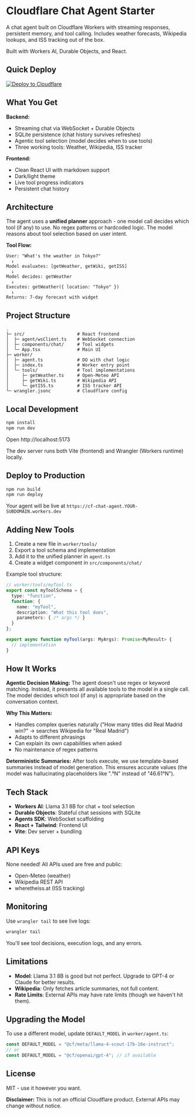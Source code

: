 # Cloudflare Chat Agent Starter

A chat agent built on Cloudflare Workers with streaming responses, persistent memory, and tool calling. Includes weather forecasts, Wikipedia lookups, and ISS tracking out of the box.

Built with Workers AI, Durable Objects, and React.

## Quick Deploy

[![Deploy to Cloudflare](https://deploy.workers.cloudflare.com/button)](https://deploy.workers.cloudflare.com/?url=https://github.com/acme-studios/cf-agents-sdk)

## What You Get

**Backend:**
- Streaming chat via WebSocket + Durable Objects
- SQLite persistence (chat history survives refreshes)
- Agentic tool selection (model decides when to use tools)
- Three working tools: Weather, Wikipedia, ISS tracker

**Frontend:**
- Clean React UI with markdown support
- Dark/light theme
- Live tool progress indicators
- Persistent chat history

## Architecture

The agent uses a **unified planner** approach - one model call decides which tool (if any) to use. No regex patterns or hardcoded logic. The model reasons about tool selection based on user intent.

**Tool Flow:**
```
User: "What's the weather in Tokyo?"
  ↓
Model evaluates: [getWeather, getWiki, getISS]
  ↓
Model decides: getWeather
  ↓
Executes: getWeather({ location: "Tokyo" })
  ↓
Returns: 7-day forecast with widget
```

## Project Structure

```
.
├─ src/                    # React frontend
│  ├─ agent/wsClient.ts    # WebSocket connection
│  ├─ components/chat/     # Tool widgets
│  └─ App.tsx              # Main UI
├─ worker/
│  ├─ agent.ts             # DO with chat logic
│  ├─ index.ts             # Worker entry point
│  └─ tools/               # Tool implementations
│     ├─ getWeather.ts     # Open-Meteo API
│     ├─ getWiki.ts        # Wikipedia API
│     └─ getISS.ts         # ISS tracker API
└─ wrangler.jsonc          # Cloudflare config
```

## Local Development

```bash
npm install
npm run dev
```

Open http://localhost:5173

The dev server runs both Vite (frontend) and Wrangler (Workers runtime) locally.

## Deploy to Production

```bash
npm run build
npm run deploy
```

Your agent will be live at `https://cf-chat-agent.YOUR-SUBDOMAIN.workers.dev`

## Adding New Tools

1. Create a new file in `worker/tools/`
2. Export a tool schema and implementation
3. Add it to the unified planner in `agent.ts`
4. Create a widget component in `src/components/chat/`

Example tool structure:

```typescript
// worker/tools/myTool.ts
export const myToolSchema = {
  type: "function",
  function: {
    name: "myTool",
    description: "What this tool does",
    parameters: { /* args */ }
  }
};

export async function myTool(args: MyArgs): Promise<MyResult> {
  // implementation
}
```

## How It Works

**Agentic Decision Making:**
The agent doesn't use regex or keyword matching. Instead, it presents all available tools to the model in a single call. The model decides which tool (if any) is appropriate based on the conversation context.

**Why This Matters:**
- Handles complex queries naturally ("How many titles did Real Madrid win?" → searches Wikipedia for "Real Madrid")
- Adapts to different phrasings
- Can explain its own capabilities when asked
- No maintenance of regex patterns

**Deterministic Summaries:**
After tools execute, we use template-based summaries instead of model generation. This ensures accurate values (the model was hallucinating placeholders like ".°N" instead of "46.61°N").

## Tech Stack

- **Workers AI**: Llama 3.1 8B for chat + tool selection
- **Durable Objects**: Stateful chat sessions with SQLite
- **Agents SDK**: WebSocket scaffolding
- **React + Tailwind**: Frontend UI
- **Vite**: Dev server + bundling

## API Keys

None needed! All APIs used are free and public:
- Open-Meteo (weather)
- Wikipedia REST API
- wheretheiss.at (ISS tracking)

## Monitoring

Use `wrangler tail` to see live logs:

```bash
wrangler tail
```

You'll see tool decisions, execution logs, and any errors.

## Limitations

- **Model**: Llama 3.1 8B is good but not perfect. Upgrade to GPT-4 or Claude for better results.
- **Wikipedia**: Only fetches article summaries, not full content.
- **Rate Limits**: External APIs may have rate limits (though we haven't hit them).

## Upgrading the Model

To use a different model, update `DEFAULT_MODEL` in `worker/agent.ts`:

```typescript
const DEFAULT_MODEL = "@cf/meta/llama-4-scout-17b-16e-instruct";
// or
const DEFAULT_MODEL = "@cf/openai/gpt-4"; // if available
```

## License

MIT - use it however you want.

**Disclaimer:** This is not an official Cloudflare product. External APIs may change without notice.
